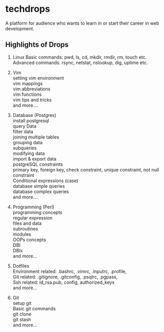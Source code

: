 # techdrops

A platform for audience who wants to learn in or start their
career in web development. 

Highlights of Drops
--------------------
1) Linux 
	Basic commands: pwd, ls, cd, mkdir, rmdir, rm, touch etc.    
	Advanced commands: rsync, netstat, nslookup, dig, uptime etc. 

2) Vim   
	setting vim environment	   
	vim mappings  
	vim abbreviations  
	vim functions  
	vim tips and tricks  
	and more....

3) Database (Postgres)  
	install postgresql   
	query Data  
	filter data    
	joining multiple tables   
	grouping data  
	subqueries  
	modifying data  
	import & export data  
	postgreSQL constraints  
		primary key, foreign key, check constraint, unique constraint, not null constraint   
	Conditional expressions (case)   
	database simple queries  
	database complex queries  
	and more....  
  
4) Programming (Perl)  
	programming concepts  
	regular expression  
	files and data  
	subroutines  
	modules  
	OOPs concepts  
	DBI  
	DBIx  
	and more...  
  
5) Dotfiles  
	Environment related: .bashrc, .vimrc, .inputrc, .profile,   
	Git related: .gitignore, .gitconfig, .psqlrc, .pgpass,   
	Ssh related: id_rsa.pub, config, authorized_keys   
	and more...  
  
6) Git  
	setup git  
	Basic git commands   
	git clone  
	git stash  
	and more...  
  
	

